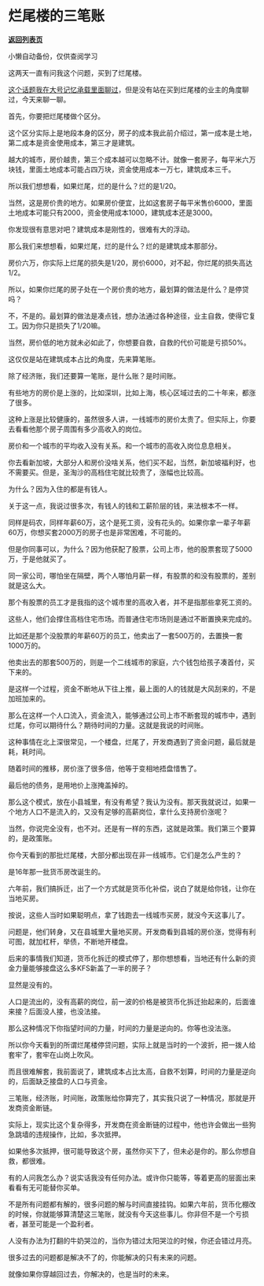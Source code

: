 # 烂尾楼的三笔账

[**返回列表页**](/gzh/记忆承载3)

小懒自动备份，仅供查阅学习

这两天一直有问我这个问题，买到了烂尾楼。  

  

[这个话题我在大号记忆承载里面聊过](http://mp.weixin.qq.com/s?__biz=MzU0MjYwNDU2Mw==&mid=2247507108&idx=1&sn=94793cbb0535d1d2bbf6e34f070431ae&chksm=fb1ab0d8cc6d39cef7c922dc219f5200bab13940560aaff80d06edad67d46b327f8e185dc7c9&scene=21#wechat_redirect)，但是没有站在买到烂尾楼的业主的角度聊过，今天来聊一聊。  

  

首先，你要把烂尾楼做个区分。  

  

这个区分实际上是地段本身的区分，房子的成本我此前介绍过，第一成本是土地，第二成本是资金使用成本，第三才是建筑。  

  

越大的城市，房价越贵，第三个成本越可以忽略不计。就像一套房子，每平米六万块钱，里面土地成本可能占四万块，资金使用成本一万七，建筑成本三千。  

  

所以我们想想看，如果烂尾，烂的是什么？烂的是1/20。  

  

当然，这是房价贵的地方。如果房价便宜，比如这套房子每平米售价6000，里面土地成本可能只有2000，资金使用成本1000，建筑成本还是3000。  

  

你发现很有意思对吧？建筑成本是刚性的，很难有大的浮动。  

  

那么我们来想想看，如果烂尾，烂的是什么？烂的是建筑成本那部分。

  

房价六万，你实际上烂尾的损失是1/20，房价6000，对不起，你烂尾的损失高达1/2。

  

所以，如果你烂尾的房子处在一个房价贵的地方，最划算的做法是什么？是停贷吗？

  

不，不是的。最划算的做法是凑点钱，想办法通过各种途径，业主自救，使得它复工。因为你只是损失了1/20嘛。

  

当然，房价低的地方就未必如此了，你想要自救，自救的代价可能是亏损50%。

  

这仅仅是站在建筑成本占比的角度，先来算笔账。  

  

除了经济账，我们还要算一笔账，是什么账？是时间账。

  

有些地方的房价是上涨的，比如深圳，比如上海，核心区域过去的二十年来，都涨了很多。  

  

这种上涨是比较健康的，虽然很多人讲，一线城市的房价太贵了。但实际上，你要去看看他那个房子周围有多少高收入的岗位。  

  

房价和一个城市的平均收入没有关系。和一个城市的高收入岗位息息相关。  

  

你去看新加坡，大部分人和房价没啥关系，他们买不起，当然，新加坡福利好，也不需要买。但是，圣淘沙的高档住宅就比较贵了，涨幅也比较高。

  

为什么？因为入住的都是有钱人。

  

关于这一点，我说过很多次，有钱人的钱和工薪阶层的钱，来法根本不一样。  

  

同样是码农，同样年薪60万，这个是死工资，没有花头的。如果你拿一辈子年薪60万，你想买套2000万的房子也是非常困难，不可能的。  

  

但是你同事可以，为什么？因为他获配了股票，公司上市，他的股票套现了5000万，于是他就买了。  

  

同一家公司，哪怕坐在隔壁，两个人哪怕月薪一样，有股票的和没有股票的，差别就是这么大。  

  

那个有股票的员工才是我指的这个城市里的高收入者，并不是指那些拿死工资的。  

  

这些人，他们会撑住高档住宅市场。而普通住宅市场则是通过不断置换来完成的。  

  

比如还是那个没股票的年薪60万的员工，他卖出了一套500万的，去置换一套1000万的。

  

他卖出去的那套500万的，则是一个二线城市的家庭，六个钱包给孩子凑首付，买下来的。  

  

是这样一个过程，资金不断地从下往上推，最上面的人的钱就是大风刮来的，不是加班加来的。  

  

那么在这样一个人口流入，资金流入，能够通过公司上市不断套现的城市中，遇到烂尾，你可以期待什么？期待时间的力量。这就是我说的时间账。  

  

这种事情在北上深很常见，一个楼盘，烂尾了，开发商遇到了资金问题，最后就是耗，耗时间。  

  

随着时间的推移，房价涨了很多倍，他等于变相地捂盘惜售了。

  

最后他的债务，是用地价上涨掩盖掉的。  

  

那么这个模式，放在小县城里，有没有希望？我认为没有。那天我就说过，如果一个地方人口不是流入的，又没有足够的高薪岗位，拿什么支持房价涨呢？

  

当然，你说完全没有，也不对。还是有一样的东西，这就是政策。我们第三个要算的，是政策账。  

  

你今天看到的那批烂尾楼，大部分都出现在非一线城市。它们是怎么产生的？  

  

是16年那一批货币房改诞生的。

  

六年前，我们搞拆迁，出了一个方式就是货币化补偿，说白了就是给你钱，让你在当地买房。  

  

按说，这些人当时如果聪明点，拿了钱跑去一线城市买房，就没今天这事儿了。  

  

问题是，他们转身，又在县城里大量地买房。开发商看到县城的房价涨，觉得有利可图，就加杠杆，举债，不断地开楼盘。

  

后来的事情我们知道，货币化拆迁的模式停了，那你想想看，当地还有什么新的资金力量能够接盘这么多KFS新盖了一半的房子？

  

显然是没有的。

  

人口是流出的，没有高薪的岗位，前一波的价格是被货币化拆迁抬起来的，后面谁来接？后面没人接，也没法接。  

  

那么这种情况下你指望时间的力量，时间的力量是逆向的。你等也没法涨。  

  

所以你今天看到的所谓烂尾楼停贷问题，实际上就是当时的一个波折，把一拨人给套牢了，套牢在山岗上吹风。  

  

而且很难解套，我前面说了，建筑成本占比太高，自救不划算，时间的力量是逆向的，后面缺乏接盘的人口与资金。  

  

三笔账，经济账，时间账，政策账给你算完了，其实我只说了一种情况，那就是开发商资金断链。  

  

实际上，现实比这个复杂得多，开发商在资金断链的过程中，他也许会做出一些狗急跳墙的违规操作，比如，多次抵押。

  

如果他多次抵押，很可能导致这个房，虽然你买下了，但未必是你的。那么你想自救，都很难。  

  

有的人问我怎么办？说实话我没有任何办法。或许你只能等，等着更高的层面出来看看有无可能替你买单。  

  

不是所有问题都有解的，很多问题的解与时间直接挂钩。如果六年前，货币化棚改的时候，你就能够算清楚这三笔账，就没有今天这些事儿。你非但不是一个亏损者，甚至可能是一个盈利者。  

  

人没有办法为打翻的牛奶哭泣的，当你为错过太阳哭泣的时候，你还会错过月亮。

  

很多过去的问题都是解决不了的，你能解决的只有未来的问题。  

  

就像如果你穿越回过去，你解决的，也是当时的未来。


